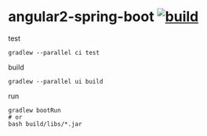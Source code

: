 angular2-spring-boot [![build](https://travis-ci.org/daggerok/angular2-spring-boot.svg?branch=master)](https://travis-ci.org/daggerok/angular2-spring-boot)
====================

test

```fish
gradlew --parallel ci test
```

build

```fish
gradlew --parallel ui build
```

run

```fish
gradlew bootRun
# or
bash build/libs/*.jar
```
